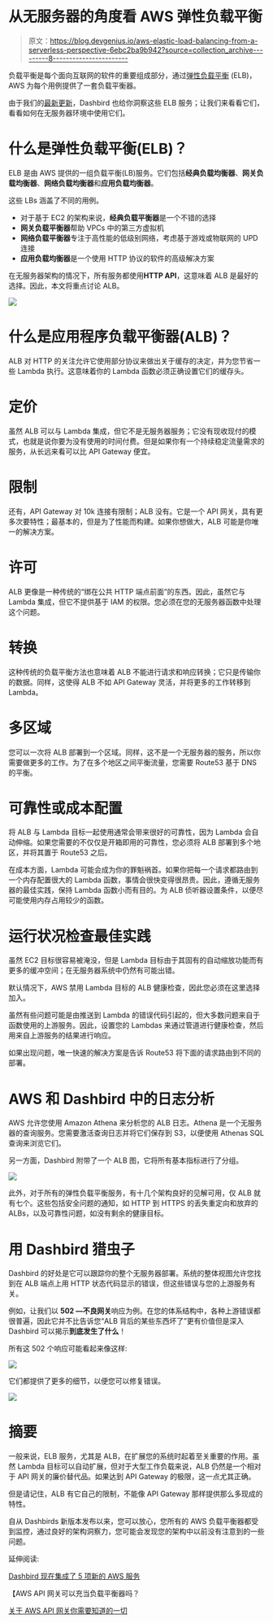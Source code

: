 # 从无服务器的角度看 AWS 弹性负载平衡

> 原文：<https://blog.devgenius.io/aws-elastic-load-balancing-from-a-serverless-perspective-6ebc2ba9b942?source=collection_archive---------8----------------------->

负载平衡是每个面向互联网的软件的重要组成部分，通过[弹性负载平衡](https://aws.amazon.com/elasticloadbalancing/) (ELB)，AWS 为每个用例提供了一套负载平衡器。

由于我们的[最新更新](https://dashbird.io/blog/dashbird-now-integrates-with-5-new-aws-services/)，Dashbird 也给你洞察这些 ELB 服务；让我们来看看它们，看看如何在无服务器环境中使用它们。

# 什么是弹性负载平衡(ELB)？

ELB 是由 AWS 提供的一组负载平衡(LB)服务。它们包括**经典负载均衡器**、**网关负载均衡器**、**网络负载均衡器**和**应用负载均衡器**。

这些 LBs 涵盖了不同的用例。

*   对于基于 EC2 的架构来说，**经典负载平衡器**是一个不错的选择
*   **网关负载平衡器**帮助 VPCs 中的第三方虚拟机
*   **网络负载平衡器**专注于高性能的低级别网络，考虑基于游戏或物联网的 UPD 连接
*   **应用负载均衡器**是一个使用 HTTP 协议的软件的高级解决方案

在无服务器架构的情况下，所有服务都使用**HTTP API**，这意味着 ALB 是最好的选择。因此，本文将重点讨论 ALB。

![](img/af47b0c674ae4803cc24714e8ed1b445.png)

# 什么是应用程序负载平衡器(ALB)？

ALB 对 HTTP 的关注允许它使用部分协议来做出关于缓存的决定，并为您节省一些 Lambda 执行。这意味着你的 Lambda 函数必须正确设置它们的缓存头。

# 定价

虽然 ALB 可以与 Lambda 集成，但它不是无服务器服务；它没有现收现付的模式，也就是说你要为没有使用的时间付费。但是如果你有一个持续稳定流量需求的服务，从长远来看可以比 API Gateway 便宜。

# 限制

还有，API Gateway 对 10k 连接有限制；ALB 没有。它是一个 API 网关，具有更多次要特性；最基本的，但是为了性能而构建。如果你想做大，ALB 可能是你唯一的解决方案。

# 许可

ALB 更像是一种传统的“绑在公共 HTTP 端点前面”的东西。因此，虽然它与 Lambda 集成，但它不提供基于 IAM 的权限。您必须在您的无服务器函数中处理这个问题。

# 转换

这种传统的负载平衡方法也意味着 ALB 不能进行请求和响应转换；它只是传输你的数据。同样，这使得 ALB 不如 API Gateway 灵活，并将更多的工作转移到 Lambda。

# 多区域

您可以一次将 ALB 部署到一个区域。同样，这不是一个无服务器的服务，所以你需要做更多的工作。为了在多个地区之间平衡流量，您需要 Route53 基于 DNS 的平衡。

# 可靠性或成本配置

将 ALB 与 Lambda 目标一起使用通常会带来很好的可靠性，因为 Lambda 会自动伸缩。如果您需要的不仅仅是开箱即用的可靠性，您必须将 ALB 部署到多个地区，并将其置于 Route53 之后。

在成本方面，Lambda 可能会成为你的罪魁祸首。如果你把每一个请求都路由到一个内存配置很大的 Lambda 函数，事情会很快变得很昂贵。因此，遵循无服务器的最佳实践，保持 Lambda 函数小而有目的。为 ALB 侦听器设置条件，以便尽可能使用内存占用较少的函数。

# 运行状况检查最佳实践

虽然 EC2 目标很容易被淹没，但是 Lambda 目标由于其固有的自动缩放功能而有更多的缓冲空间；在无服务器系统中仍然有可能出错。

默认情况下，AWS 禁用 Lambda 目标的 ALB 健康检查，因此您必须在这里选择加入。

虽然有些问题可能是由推送到 Lambda 的错误代码引起的，但大多数问题来自于函数使用的上游服务。因此，设置您的 Lambdas 来通过管道进行健康检查，然后用来自上游服务的结果进行响应。

如果出现问题，唯一快速的解决方案是告诉 Route53 将下面的请求路由到不同的部署。

# AWS 和 Dashbird 中的日志分析

AWS 允许您使用 Amazon Athena 来分析您的 ALB 日志。Athena 是一个无服务器的查询服务。您需要激活查询日志并将它们保存到 S3，以便使用 Athenas SQL 查询来浏览它们。

另一方面，Dashbird 附带了一个 ALB 图，它将所有基本指标进行了分组。

![](img/184b90f5f18d134bfca2e6e3f895bcc9.png)

此外，对于所有的弹性负载平衡服务，有十几个架构良好的见解可用，仅 ALB 就有七个。这些包括安全问题的通知，如 HTTP 到 HTTPS 的丢失重定向和放弃的 ALBs，以及可靠性问题，如没有剩余的健康目标。

# 用 Dashbird 猎虫子

Dashbird 的好处是它可以跟踪你的整个无服务器部署。系统的整体视图允许您找到在 ALB 端点上用 HTTP 状态代码显示的错误，但这些错误与您的上游服务有关。

例如，让我们以 **502 —不良网关**响应为例。在您的体系结构中，各种上游错误都很普遍，因此它并不比告诉您“ALB 背后的某些东西坏了”更有价值但是深入 Dashbird 可以揭示**到底发生了什么**！

所有这 502 个响应可能看起来像这样:

![](img/fa2e45c0efa7980179b45ba6c3f1d451.png)

它们都提供了更多的细节，以便您可以修复错误。

![](img/83614125fd9b75c4841547256a9e18db.png)

# 摘要

一般来说，ELB 服务，尤其是 ALB，在扩展您的系统时起着至关重要的作用。虽然 Lambda 目标可以自动扩展，但对于大型工作负载来说，ALB 仍然是一个相对于 API 网关的廉价替代品。如果达到 API Gateway 的极限，这一点尤其正确。

但是请记住，ALB 有它自己的限制，不能像 API Gateway 那样提供那么多现成的特性。

自从 Dashbirds 新版本发布以来，您可以放心，您所有的 AWS 负载平衡器都受到监控，通过良好的架构洞察力，您可能会发现您的架构中以前没有注意到的一些问题。

延伸阅读:

[Dashbird 现在集成了 5 项新的 AWS 服务](https://dashbird.io/blog/dashbird-now-integrates-with-5-new-aws-services/)

【AWS API 网关可以充当负载平衡器吗？

[关于 AWS API 网关你需要知道的一切](https://dashbird.io/blog/resolve-all-api-gateway-errors/)